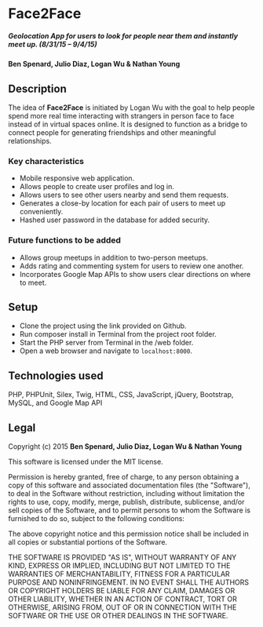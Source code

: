 # Face2Face

##### Geolocation App for users to look for people near them and instantly meet up. (8/31/15 – 9/4/15)

#### Ben Spenard, Julio Diaz, Logan Wu & Nathan Young

## Description

The idea of **Face2Face** is initiated by Logan Wu with the goal to help people spend more real  time interacting with strangers in person face to face instead of in virtual spaces online. It is designed to function as a bridge to connect people for generating friendships and other meaningful relationships.

### Key characteristics
* Mobile responsive web application.
* Allows people to create user profiles and log in.
* Allows users to see other users nearby and send them requests.
* Generates a close-by location for each pair of users to meet up conveniently.
* Hashed user password in the database for added security.

### Future functions to be added
* Allows group meetups in addition to two-person meetups.
* Adds rating and commenting system for users to review one another.
* Incorporates Google Map APIs to show users clear directions on where to meet.

## Setup
* Clone the project using the link provided on Github.
* Run composer install in Terminal from the project root folder.
* Start the PHP server from Terminal in the /web folder.
* Open a web browser and navigate to ```localhost:8000```.

## Technologies used

PHP, PHPUnit, Silex, Twig, HTML, CSS, JavaScript, jQuery, Bootstrap, MySQL, and Google Map API

## Legal

Copyright (c) 2015 **Ben Spenard, Julio Diaz, Logan Wu & Nathan Young**

This software is licensed under the MIT license.

Permission is hereby granted, free of charge, to any person obtaining a copy
of this software and associated documentation files (the "Software"), to deal
in the Software without restriction, including without limitation the rights
to use, copy, modify, merge, publish, distribute, sublicense, and/or sell
copies of the Software, and to permit persons to whom the Software is
furnished to do so, subject to the following conditions:

The above copyright notice and this permission notice shall be included in
all copies or substantial portions of the Software.

THE SOFTWARE IS PROVIDED "AS IS", WITHOUT WARRANTY OF ANY KIND, EXPRESS OR
IMPLIED, INCLUDING BUT NOT LIMITED TO THE WARRANTIES OF MERCHANTABILITY,
FITNESS FOR A PARTICULAR PURPOSE AND NONINFRINGEMENT. IN NO EVENT SHALL THE
AUTHORS OR COPYRIGHT HOLDERS BE LIABLE FOR ANY CLAIM, DAMAGES OR OTHER
LIABILITY, WHETHER IN AN ACTION OF CONTRACT, TORT OR OTHERWISE, ARISING FROM,
OUT OF OR IN CONNECTION WITH THE SOFTWARE OR THE USE OR OTHER DEALINGS IN
THE SOFTWARE.
